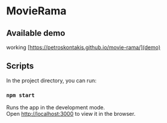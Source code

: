 # MovieRama

## Available demo
working [https://petroskontakis.github.io/movie-rama/](demo)


## Scripts

In the project directory, you can run:

### `npm start`

Runs the app in the development mode.<br>
Open [http://localhost:3000](http://localhost:3000) to view it in the browser.

